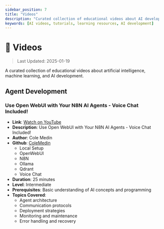 ```yaml
---
sidebar_position: 7
title: "Videos"
description: "Curated collection of educational videos about AI development"
keywords: [AI videos, tutorials, learning resources, AI development]
---
```


# 🎥 Videos

> Last Updated: 2025-01-19

A curated collection of educational videos about artificial intelligence, machine learning, and AI development.

## Agent Development

### Use Open WebUI with Your N8N AI Agents - Voice Chat Included!
- **Link**: [Watch on YouTube](https://www.youtube.com/watch?v=E2GIZrsDvuM)
- **Description**: Use Open WebUI with Your N8N AI Agents - Voice Chat Included!
- **Author**: Cole Medin
- **Github**: [ColeMedin](https://github.com/coleam00/ai-agents-masterclass)
  - Local Setup
  - OpenWebUI
  - N8N
  - Ollama
  - Qdrant
  - Voice Chat
- **Duration**: 25 minutes
- **Level**: Intermediate
- **Prerequisites**: Basic understanding of AI concepts and programming
- **Topics Covered**:
  - Agent architecture
  - Communication protocols
  - Deployment strategies
  - Monitoring and maintenance
  - Error handling and recovery 